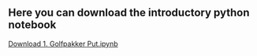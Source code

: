## Here you can download the introductory python notebook

[Download 1. Golfpakker Put.ipynb]('1_Golfpakket_Put.ipynb')